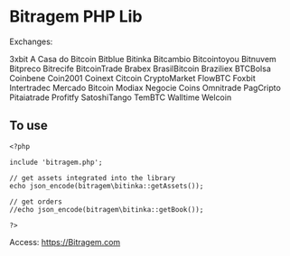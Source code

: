 # Bitragem PHP Lib
Exchanges:

3xbit
A Casa do Bitcoin
Bitblue
Bitinka
Bitcambio
Bitcointoyou
Bitnuvem
Bitpreco
Bitrecife
BitcoinTrade
Brabex
BrasilBitcoin
Braziliex
BTCBolsa
Coinbene
Coin2001
Coinext
Citcoin
CryptoMarket
FlowBTC
Foxbit
Intertradec
Mercado Bitcoin
Modiax
Negocie Coins
Omnitrade
PagCripto
Pitaiatrade
Profitfy
SatoshiTango
TemBTC
Walltime
Welcoin

## To use

```
<?php

include 'bitragem.php';

// get assets integrated into the library
echo json_encode(bitragem\bitinka::getAssets());

// get orders
//echo json_encode(bitragem\bitinka::getBook());

?>

```

Access: https://Bitragem.com